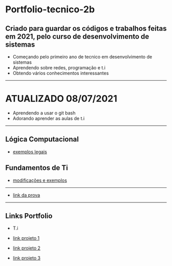 # Portfolio-tecnico-2b
## Criado para guardar os códigos e trabalhos feitas em 2021, pelo curso de desenvolvimento de sistemas

* Começando pelo primeiro ano de tecnico em desenvolvimento de sistemas
* Aprendendo sobre redes, programação e t.i
* Obtendo vários conhecimentos interessantes
-----------------------------------------------------------------------

# ATUALIZADO 08/07/2021

* Aprendendo a usar o git bash
* Adorando aprender as aulas de t.i
-----------------------------------------------------------------------

## Lógica Computacional
* [exemplos legais](Portfolio-tecnico-2b/logica_computacional/exemplos_java)

## Fundamentos de Ti

* [modificações e exemplos](Portfolio-tecnico-2b/atividades-fundamentos/exemplos)
-----------------------------------------------------------------------
* [link da prova](Portfolio-tecnico-2b/prova)

-----------------------------------------------------------------------
## Links Portfolio

* T.i

* [link projeto 1](/Portfolio-tecnico-2b/atividades-fundamentos/exemplos/exemplo1.sh)

* [link projeto 2](/Portfolio-tecnico-2b/atividades-fundamentos/exemplos/exemplo2.sh)

* [link projeto 3](/Portfolio-tecnico-2b/atividades-fundamentos/exemplos/exemplo3.sh)



